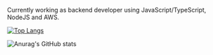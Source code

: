 Currently working as backend developer using JavaScript/TypeScript, NodeJS and AWS. 

[![Top Langs](https://github-readme-stats.vercel.app/api/top-langs/?username=feeeeliipe&theme=vision-friendly-dark&layout=compact)](https://github.com/anuraghazra/github-readme-stats)

![Anurag's GitHub stats](https://github-readme-stats.vercel.app/api?username=feeeeliipe&hide=contribs,prs&theme=vision-friendly-dark)
